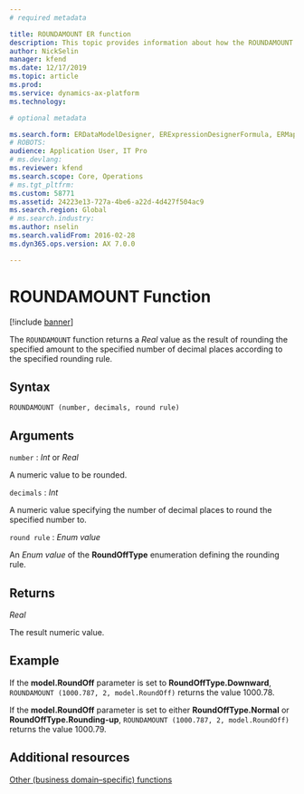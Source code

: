 ```yaml
---
# required metadata

title: ROUNDAMOUNT ER function
description: This topic provides information about how the ROUNDAMOUNT ER function is used.
author: NickSelin
manager: kfend
ms.date: 12/17/2019
ms.topic: article
ms.prod: 
ms.service: dynamics-ax-platform
ms.technology: 

# optional metadata

ms.search.form: ERDataModelDesigner, ERExpressionDesignerFormula, ERMappedFormatDesigner, ERModelMappingDesigner
# ROBOTS: 
audience: Application User, IT Pro
# ms.devlang: 
ms.reviewer: kfend
ms.search.scope: Core, Operations
# ms.tgt_pltfrm: 
ms.custom: 58771
ms.assetid: 24223e13-727a-4be6-a22d-4d427f504ac9
ms.search.region: Global
# ms.search.industry: 
ms.author: nselin
ms.search.validFrom: 2016-02-28
ms.dyn365.ops.version: AX 7.0.0

---
```


# <a name="ROUNDAMOUNT">ROUNDAMOUNT Function</a>

[!include [banner](../includes/banner.md)]

The `ROUNDAMOUNT` function returns a *Real* value as the result of rounding the specified amount to the specified number of decimal places according to the specified rounding rule.

## Syntax

```
ROUNDAMOUNT (number, decimals, round rule)
```

## Arguments

`number` : *Int* or *Real*

A numeric value to be rounded.

`decimals` : *Int*

A numeric value specifying the number of decimal places to round the specified number to.

`round rule` : *Enum value*

An *Enum value* of the **RoundOffType** enumeration defining the rounding rule.

## Returns

*Real*

The result numeric value.

## Example

If the **model.RoundOff** parameter is set to **RoundOffType.Downward**, `ROUNDAMOUNT (1000.787, 2, model.RoundOff)` returns the value 1000.78. 

If the **model.RoundOff** parameter is set to either **RoundOffType.Normal** or **RoundOffType.Rounding-up**, `ROUNDAMOUNT (1000.787, 2, model.RoundOff)` returns the value 1000.79.

## Additional resources

[Other (business domain–specific) functions](er-functions-category-other.md)
